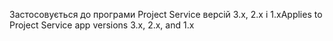 <span data-ttu-id="563b9-101">Застосовується до програми Project Service версій 3.x, 2.x і 1.x</span><span class="sxs-lookup"><span data-stu-id="563b9-101">Applies to Project Service app versions 3.x, 2.x, and 1.x</span></span>
